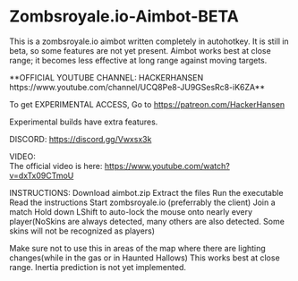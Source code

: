 # Zombsroyale.io-Aimbot-BETA
This is a zombsroyale.io aimbot written completely in autohotkey. 
It is still in beta, so some features are not yet present. Aimbot works best at close range; it becomes less effective at long range against moving targets. 

<div class="text-blue mb-2">
  **OFFICIAL YOUTUBE CHANNEL: HACKERHANSEN https://www.youtube.com/channel/UCQ8Pe8-JU9GSesRc8-iK6ZA**
</div>

To get EXPERIMENTAL ACCESS, Go to https://patreon.com/HackerHansen 

Experimental builds have extra features. 

DISCORD: 
https://discord.gg/Vwxsx3k  


VIDEO:  
The official video is here: https://www.youtube.com/watch?v=dxTx09CTmoU

INSTRUCTIONS: 
Download aimbot.zip 
Extract the files 
Run the executable 
Read the instructions 
Start zombsroyale.io (preferrably the client) 
Join a match 
Hold down LShift to auto-lock the mouse onto nearly every player(NoSkins are always detected, many others are also detected. Some skins will not be recognized as players)

Make sure not to use this in areas of the map where there are lighting changes(while in the gas or in Haunted Hallows) 
This works best at close range. Inertia prediction is not yet implemented. 
